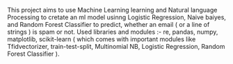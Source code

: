 This project aims to use Machine Learning learning and Natural language Processing to cretate an ml model usinng Logistic Regression, Naive baiyes, and Random Forest Classifier to predict, whether an email ( or a line of strings ) is spam or not.
Used libraries and modules :- re, pandas, numpy, matplotlib, scikit-learn ( which comes with important modules like Tfidvectorizer, train-test-split, Multinomial NB, Logistic Regression, Random Forest Classifier ).
